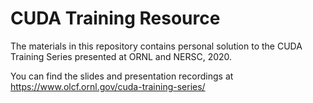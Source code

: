 # CUDA Training Resource
The materials in this repository contains personal solution to the CUDA Training Series presented at ORNL and NERSC, 2020.

You can find the slides and presentation recordings at https://www.olcf.ornl.gov/cuda-training-series/
